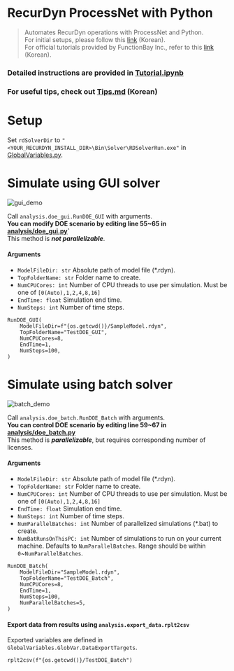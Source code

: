 # RecurDyn ProcessNet with Python
> Automates RecurDyn operations with ProcessNet and Python.  
For initial setups, please follow this [link](http://www.safetyman.kr/processnet-python-%ec%82%ac%ec%9a%a9%eb%b2%95/) (Korean).    
For official tutorials provided by FunctionBay Inc., refer to this [link](https://www.youtube.com/watch?v=QjCFDidGmHo) (Korean).


### Detailed instructions are provided in [Tutorial.ipynb](https://github.com/hyeonbeenlee/RecurDynPython/blob/main/Tutorial.ipynb)
### For useful tips, check out [Tips.md](https://github.com/hyeonbeenlee/RecurDynPython/blob/main/Tips.md) (Korean)
# Setup
Set `rdSolverDir` to `"<YOUR_RECURDYN_INSTALL_DIR>\Bin\Solver\RDSolverRun.exe"` in [GlobalVariables.py](https://github.com/hyeonbeenlee/RecurDynPython/blob/main/GlobalVariables.py).

# Simulate using GUI solver
![gui_demo](https://github.com/hyeonbeenlee/RecurDynPython/assets/78078652/fc98aef7-bc89-43e6-9415-4245846be155)

Call `analysis.doe_gui.RunDOE_GUI` with arguments.  
**You can modify DOE scenario by editing line 55~65 in [analysis/doe_gui.py](https://github.com/hyeonbeenlee/RecurDynPython/blob/main/analysis/doe_gui.py)`**  
This method is **_not parallelizable_**.

#### Arguments

- `ModelFileDir: str` Absolute path of model file (\*.rdyn).
- `TopFolderName: str` Folder name to create.
- `NumCPUCores: int` Number of CPU threads to use per simulation. Must be one of `[0(Auto),1,2,4,8,16]`
- `EndTime: float` Simulation end time.
- `NumSteps: int` Number of time steps.

```
RunDOE_GUI(
    ModelFileDir=f"{os.getcwd()}/SampleModel.rdyn",
    TopFolderName="TestDOE_GUI",
    NumCPUCores=8,
    EndTime=1,
    NumSteps=100,
)
```

# Simulate using batch solver
![batch_demo](https://github.com/hyeonbeenlee/RecurDynPython/assets/78078652/62b8ddea-f3a2-438a-a322-77b9e1c2b7ec)

Call `analysis.doe_batch.RunDOE_Batch` with arguments.  
**You can control DOE scenario by editing line 59~67 in [analysis/doe_batch.py](https://github.com/hyeonbeenlee/RecurDynPython/blob/main/analysis/doe_batch.py)**  
This method is **_parallelizable_**, but requires corresponding number of licenses.

#### Arguments

- `ModelFileDir: str` Absolute path of model file (\*.rdyn).
- `TopFolderName: str` Folder name to create.
- `NumCPUCores: int` Number of CPU threads to use per simulation. Must be one of `[0(Auto),1,2,4,8,16]`
- `EndTime: float` Simulation end time.
- `NumSteps: int` Number of time steps.
- `NumParallelBatches: int` Number of parallelized simulations (\*.bat) to create.
- `NumBatRunsOnThisPC: int` Number of simulations to run on your current machine. Defaults to `NumParallelBatches`. Range should be within `0`~`NumParallelBatches`.

```
RunDOE_Batch(
    ModelFileDir="SampleModel.rdyn",
    TopFolderName="TestDOE_Batch",
    NumCPUCores=8,
    EndTime=1,
    NumSteps=100,
    NumParallelBatches=5,
)
```

#### Export data from results using `analysis.export_data.rplt2csv`

Exported variables are defined in `GlobalVariables.GlobVar.DataExportTargets`.

```
rplt2csv(f"{os.getcwd()}/TestDOE_Batch")
```

